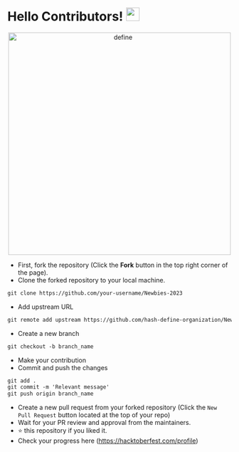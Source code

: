 #  <b>Hello Contributors! </b><img src="https://media.giphy.com/media/hvRJCLFzcasrR4ia7z/giphy.gif" width="30"> 
<p align="center">
  <a><img src="https://user-images.githubusercontent.com/72879445/193365981-3d975364-96a3-4c84-8ef0-dda42382d2c9.png" alt="define" width="500"></a>
</p>

* First, fork the repository (Click the <b><b>Fork</b></b> button in the top right corner of the page).
* Clone the forked repository to your local machine.

```markdown
git clone https://github.com/your-username/Newbies-2023
```

* Add upstream URL 
```markdown
git remote add upstream https://github.com/hash-define-organization/Newbies-2023.git
```

* Create a new branch

```markdown
git checkout -b branch_name
```

* Make your contribution
* Commit and push the changes

```markdown
git add .
git commit -m 'Relevant message'
git push origin branch_name
```

* Create a new pull request from your forked repository (Click the `New Pull Request` button located at the top of your repo)
* Wait for your PR review and approval from the maintainers.
* :star: this repository if you liked it.
* Check your progress here (https://hacktoberfest.com/profile)
